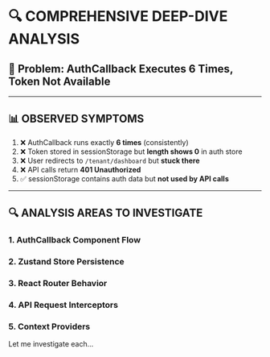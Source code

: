 # 🔍 COMPREHENSIVE DEEP-DIVE ANALYSIS

## 🎯 Problem: AuthCallback Executes 6 Times, Token Not Available

---

## 📊 **OBSERVED SYMPTOMS**

1. ❌ AuthCallback runs exactly **6 times** (consistently)
2. ❌ Token stored in sessionStorage but **length shows 0** in auth store
3. ❌ User redirects to `/tenant/dashboard` but **stuck there**
4. ❌ API calls return **401 Unauthorized**
5. ✅ sessionStorage contains auth data but **not used by API calls**

---

## 🔍 **ANALYSIS AREAS TO INVESTIGATE**

### 1. **AuthCallback Component Flow**
### 2. **Zustand Store Persistence**
### 3. **React Router Behavior**
### 4. **API Request Interceptors**
### 5. **Context Providers**

Let me investigate each...

